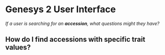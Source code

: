# Genesys 2 User Interface

*If a user is searching for an **accession**, what questions might they have?*

## How do I find accessions with specific trait values?